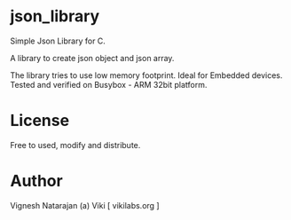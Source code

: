 # json_library

Simple Json Library for C.

A library to create json object and json array.

The library tries to use low memory footprint. Ideal for Embedded devices. 
Tested and verified on Busybox - ARM 32bit platform.

# License

Free to used, modify and distribute.

# Author

Vignesh Natarajan (a) Viki 
[ vikilabs.org ]

